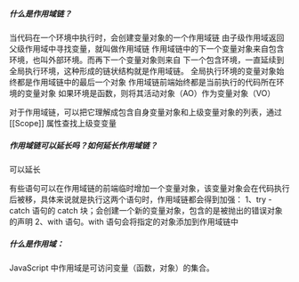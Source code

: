 ##### 什么是作用域链？
当代码在一个环境中执行时，会创建变量对象的一个作用域链
由子级作用域返回父级作用域中寻找变量，就叫做作用域链
作用域链中的下一个变量对象来自包含环境，也叫外部环境。而再下一个变量对象则来自
下一个包含环境，一直延续到全局执行环境，这种形成的链状结构就是作用域链。
全局执行环境的变量对象始终都是作用域链中的最后一个对象
作用域链前端始终都是当前执行的代码所在环境的变量对象
如果环境是函数，则将其活动对象（AO）作为变量对象（VO）

对于作⽤域链，可以把它理解成包含⾃身变量对象和上级变量对象的列表，通过 [[Scope]] 属性查找上级变变量

##### 作用域链可以延长吗？如何延长作用域链？
可以延长

有些语句可以在作用域链的前端临时增加一个变量对象，该变量对象会在代码执行后被移，具体来说就是执行这两个语句时，作用域链都会得到加强：
1、try - catch 语句的 catch 块；会创建一个新的变量对象，包含的是被抛出的错误对象的声明
2、with 语句。with 语句会将指定的对象添加到作用域链中


##### 什么是作用域：
JavaScript 中作用域是可访问变量（函数，对象）的集合。